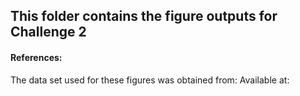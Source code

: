 ## This folder contains the figure outputs for Challenge 2

#### References:
The data set used for these figures was obtained from: 
<Provide reference>
Available at: 
